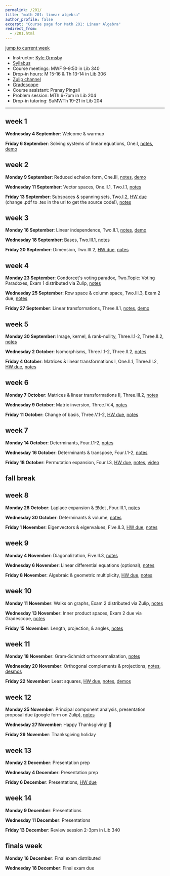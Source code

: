 ```yaml
---
permalink: /201/
title: "math 201: linear algebra"
author_profile: false
excerpt: "Course page for Math 201: Linear Algebra"
redirect_from:  
  - /201.html
---
```


[jump to current week](#week-13)  

  - Instructor: [Kyle Ormsby](kyleormsby.github.io)
  - [Syllabus](/files/201/201F02_syllabus.pdf)
  - Course meetings: MWF 9-9:50 in Lib 340
  - Drop-in hours: M 15-16 & Th 13-14 in Lib 306
  - [Zulip channel](https://math201f02-2024.zulipchat.com/)
  - [Gradescope](https://www.gradescope.com/courses/851196)
  - Course assistant: Pranay Pingali
  - Problem session: MTh 6-7pm in Lib 204
  - Drop-in tutoring: SuMWTh 19-21 in Lib 204

---

## week 1

**Wednesday 4 September**: Welcome & warmup

**Friday 6 September**: Solving systems of linear equations, One.I, [notes](/files/201/lectures/week01.friday.pdf), [demo](https://www.desmos.com/3d/eol4kcre6w)

## week 2

**Monday 9 September**: Reduced echelon form, One.III, [notes](/files/201/lectures/week02.monday.pdf), [demo](https://www.desmos.com/calculator/vmvwwjqb5z)

**Wednesday 11 September**: Vector spaces, One.II.1, Two.I.1, [notes](/files/201/lectures/week02.wednesday.pdf)

**Friday 13 September**: Subspaces & spanning sets, Two.I.2, [HW due](/files/201/hw/week02.pdf) (change .pdf to .tex in the url to get the source code!), [notes](/files/201/lectures/week02.friday.pdf)

## week 3

**Monday 16 September**: Linear independence, Two.II.1, [notes](/files/201/lectures/week03.monday.pdf), [demo](https://cocalc.com/share/9215a24750ad95f1ede6e993b8f3470a3b10ce17/day06.sagews?viewer=share)

**Wednesday 18 September**: Bases, Two.III.1, [notes](/files/201/lectures/week03.wednesday.pdf)

**Friday 20 September**: Dimension, Two.III.2, [HW due](/files/201/hw/week03.pdf), [notes](/files/201/lectures/week03.friday.pdf)

## week 4

**Monday 23 September**: Condorcet's voting paradox, Two.Topic: Voting Paradoxes, Exam 1 distributed via Zulip, [notes](/files/201/lectures/week04.monday.pdf)

**Wednesday 25 September**: Row space & column space, Two.III.3, Exam 2 due, [notes](/files/201/lectures/week04.wednesday.pdf)

**Friday 27 September**: Linear transformations, Three.II.1, [notes](/files/201/lectures/week04.friday.pdf), [demo](https://shad.io/MatVis/)

## week 5

**Monday 30 September**: Image, kernel, & rank-nullity, Three.I.1-2, Three.II.2, [notes](/files/201/lectures/week05.monday.pdf)

**Wednesday 2 October**: Isomorphisms, Three.I.1-2, Three.II.2, [notes](/files/201/lectures/week05.wednesday.pdf)

**Friday 4 October**: Matrices & linear transformations I, One.II.1, Three.III.2, [HW due](/files/201/hw/week05.pdf), [notes](/files/201/lectures/week05.friday.pdf)

## week 6

**Monday 7 October**: Matrices & linear transformations II, Three.III.2, [notes](/files/201/lectures/week06.monday.pdf)

**Wednesday 9 October**: Matrix inversion, Three.IV.4, [notes](/files/201/lectures/week06.wednesday.pdf)

**Friday 11 October**: Change of basis, Three.V.1-2, [HW due](/files/201/hw/week06.pdf), [notes](/files/201/lectures/week06.friday.pdf)

## week 7

**Monday 14 October**: Determinants, Four.I.1-2, [notes](/files/201/lectures/week07.monday.pdf)

**Wednesday 16 October**: Determinants & transpose, Four.I.1-2, [notes](/files/201/lectures/week07.wednesday.pdf)

**Friday 18 October**: Permutation expansion, Four.I.3, [HW due](/files/201/hw/week07.pdf), [notes](/files/201/lectures/week07.friday.pdf), [video](/files/201/lectures/week07.friday.mp4)

## fall break

## week 8

**Monday 28 October**: Laplace expansion & $\exists!\det$, Four.III.1, [notes](/files/201/lectures/week08.monday.pdf)

**Wednesday 30 October**: Determinants & volume, [notes](/files/201/lectures/week08.wednesday.pdf)

**Friday 1 November**: Eigenvectors & eigenvalues, Five.II.3, [HW due](/files/201/hw/week08.pdf), [notes](/files/201/lectures/week08.friday.pdf)

## week 9

**Monday 4 November**: Diagonalization, Five.II.3, [notes](/files/201/lectures/week09.monday.pdf)

**Wednesday 6 November**: Linear differential equations (optional), [notes](/files/201/lectures/week09.wednesday.pdf)

**Friday 8 November**: Algebraic & geometric multiplicity, [HW due](/files/201/hw/week09.pdf), [notes](/files/201/lectures/week09.friday.pdf)

## week 10

**Monday 11 November**: Walks on graphs, Exam 2 distributed via Zulip, [notes](/files/201/lectures/week10.monday.pdf)

**Wednesday 13 November**: Inner product spaces, Exam 2 due via Gradescope, [notes](/files/201/lectures/week10.wednesday.pdf)

**Friday 15 November**: Length, projection, & angles, [notes](/files/201/lectures/week10.friday.pdf)

## week 11

**Monday 18 November**: Gram-Schmidt orthonormalization, [notes](/files/201/lectures/week11.monday.pdf)

**Wednesday 20 November**: Orthogonal complements & projections, [notes](/files/201/lectures/week11.wednesday.pdf), [desmos](https://www.desmos.com/3d/f0l6azouck)

**Friday 22 November**: Least squares, [HW due](/files/201/hw/week11.pdf), [notes](/files/201/lectures/week11.friday.pdf), [demos](https://textbooks.math.gatech.edu/ila/least-squares.html)

## week 12

**Monday 25 November**: Principal component analysis, presentation proposal due (google form on Zulip), [notes](/files/201/lectures/week12.monday.pdf)

**Wednesday 27 November**: Happy Thanksgiving! 🦃

**Friday 29 November**: Thanksgiving holiday

## week 13

**Monday 2 December**: Presentation prep

**Wednesday 4 December**: Presentation prep

**Friday 6 December**: Presentations, [HW due](/files/201/hw/week13.pdf)

## week 14

**Monday 9 December**: Presentations

**Wednesday 11 December**: Presentations

**Friday 13 December**: Review session 2-3pm in Lib 340

## finals week

**Monday 16 December**: Final exam distributed

**Wednesday 18 December**: Final exam due